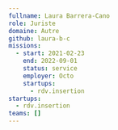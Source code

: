 ```yaml
---
fullname: Laura Barrera-Cano
role: Juriste
domaine: Autre
github: laura-b-c
missions:
  - start: 2021-02-23
    end: 2022-09-01
    status: service
    employer: Octo
    startups:
      - rdv.insertion
startups:
  - rdv.insertion
teams: []
---
```

